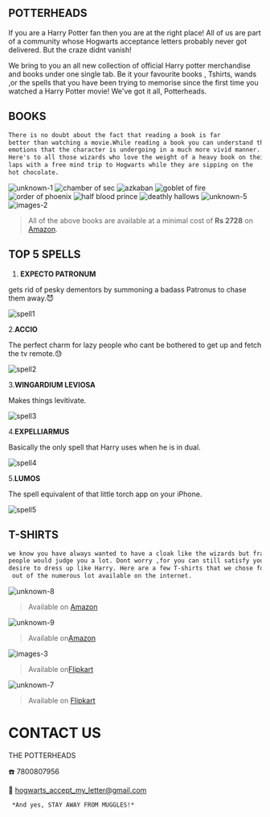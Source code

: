 ## POTTERHEADS

 If you are a Harry Potter fan then you are at the right place!
 All of us are part of a community whose Hogwarts acceptance letters probably never got delivered. But the craze didnt vanish!
 
 
 We bring to you an all new collection of official Harry potter merchandise and books under one single tab.
 Be it your favourite books , Tshirts, wands ,or the spells that you have been trying to memorise since the first time you       watched a Harry Potter movie! We've got it all, Potterheads.

## BOOKS 
```markdown 
There is no doubt about the fact that reading a book is far
better than watching a movie.While reading a book you can understand the 
emotions that the character is undergoing in a much more vivid manner.
Here's to all those wizards who love the weight of a heavy book on their
laps with a free mind trip to Hogwarts while they are sipping on the 
hot chocolate.
```

![unknown-1](https://user-images.githubusercontent.com/38503822/39815338-4d3926c4-53b5-11e8-8591-f65d4a0b0e34.jpeg)
![chamber of sec](https://user-images.githubusercontent.com/38503822/39815345-508625c0-53b5-11e8-8a1e-fe3d5075cb68.jpeg)
![azkaban](https://user-images.githubusercontent.com/38503822/39815349-51e7768a-53b5-11e8-97fc-2f5a53dfb7a0.jpeg)
![goblet of fire](https://user-images.githubusercontent.com/38503822/39815351-542a157e-53b5-11e8-929a-bd40361372cc.jpeg)
![order of phoenix](https://user-images.githubusercontent.com/38503822/39815355-55dbfc84-53b5-11e8-9242-b4742a0cfecc.jpeg)
![half blood prince](https://user-images.githubusercontent.com/38503822/39815358-575220fc-53b5-11e8-9324-2c9b6627114c.jpeg)
![deathly hallows](https://user-images.githubusercontent.com/38503822/39815359-58eaac04-53b5-11e8-86ae-4f989859691a.jpeg)
![unknown-5](https://user-images.githubusercontent.com/38503822/39815863-fe2c8998-53b6-11e8-9576-fb75c3a21010.jpeg)
![images-2](https://user-images.githubusercontent.com/38503822/39816147-f7eb4b04-53b7-11e8-887c-6a275526f6b6.jpeg)

> All of the above books are available at a minimal cost of **Rs 2728** on [Amazon](http://amzn.in/5XkAwk4).

## TOP 5 SPELLS
 1. **EXPECTO PATRONUM**
 
gets rid of pesky dementors by summoning a badass Patronus to chase them away.:smiling_imp:

![spell1](https://media.giphy.com/media/3qvMq3hVaRLry/giphy.gif)

2.**ACCIO**

The perfect charm for lazy people who cant be bothered to get up and fetch the tv remote.:sweat:

![spell2](https://media.giphy.com/media/x9Gp1pHvCPcQg/giphy.gif)

3.**WINGARDIUM LEVIOSA**

Makes things levitivate.

![spell3](https://media.giphy.com/media/RyLtUMBdogHvO/giphy.gif)

4.**EXPELLIARMUS**

Basically the only spell that Harry uses when he is in dual.

![spell4](https://media.giphy.com/media/Es8BGPvUSkNGg/giphy.gif)

5.**LUMOS**
 
 The spell equivalent of that little torch app on your iPhone.
 
 ![spell5](https://media.giphy.com/media/1OoGe5nmSV3fW/giphy.gif)
 
 
 ## T-SHIRTS
   ```markdown
   we know you have always wanted to have a cloak like the wizards but frankly 
   people would judge you a lot. Dont worry ,for you can still satisfy your 
   desire to dress up like Harry. Here are a few T-shirts that we chose for you
    out of the numerous lot available on the internet.
   ```
   
 ![unknown-8](https://user-images.githubusercontent.com/38503822/39825085-96444af6-53ce-11e8-9df4-9b6237eb3d16.jpeg)
   
   >Available on [Amazon](http://a.co/8UOV7Nw)
   
![unknown-9](https://user-images.githubusercontent.com/38503822/39825087-97be5a2a-53ce-11e8-9923-559153bb4123.jpeg)
   
   >Available on[Amazon](http://amzn.in/dueNAE6)
   
![images-3](https://user-images.githubusercontent.com/38503822/39825103-9ffe8278-53ce-11e8-8609-bd33ef26675e.jpeg)

  >Available on[Flipkart](https://www.flipkart.com/clothing/harry-potter~brand/pr?sid=2oq&otracker=categorytree)
   
![unknown-7](https://user-images.githubusercontent.com/38503822/39825105-a117016c-53ce-11e8-84e1-150e332ca252.jpeg)

 >Available on [Flipkart](https://www.flipkart.com/harry-potter-graphic-print-men-s-round-neck-white-t-shirt/p/itmf3yw47eufvkff)
   
   
   
   # CONTACT US
 
   THE POTTERHEADS
   
   :telephone: 7800807956
   
   :email: hogwarts_accept_my_letter@gmail.com
     
     *And yes, STAY AWAY FROM MUGGLES!*
   
   
 

